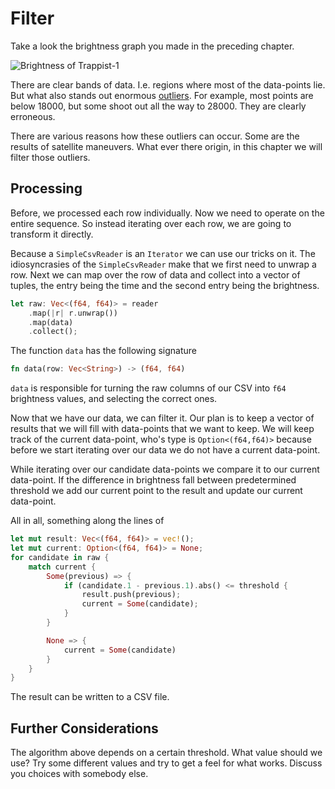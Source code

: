 # Filter
Take a look the brightness graph you made in the preceding chapter.

![Brightness of Trappist-1](image/brightness-nobackground.png)

There are clear bands of data. I.e. regions where most of the data-points lie.
But what also stands out enormous
[outliers](https://en.wikipedia.org/wiki/Outlier). For example, most points are
below 18000, but some shoot out all the way to 28000. They are clearly
erroneous.

There are various reasons how these outliers can occur. Some are the results of
satellite maneuvers. What ever there origin, in this chapter we will filter
those outliers. 

## Processing
Before, we processed each row individually. Now we need to operate on the entire
sequence. So instead iterating over each row, we are going to transform it
directly.

Because a `SimpleCsvReader` is an `Iterator` we can use our tricks on it. The
idiosyncrasies of the `SimpleCsvReader` make that we first need to unwrap a row.
Next we can map over the row of data and collect into a vector of tuples, the
entry being the time and the second entry being the brightness.

```rust
let raw: Vec<(f64, f64)> = reader
    .map(|r| r.unwrap())
    .map(data)
    .collect();
```

The function `data` has the following signature

```rust
fn data(row: Vec<String>) -> (f64, f64)
```

`data` is responsible for turning the raw columns of our CSV into `f64` brightness values,
and selecting the correct ones.

Now that we have our data, we can filter it. Our plan is to keep a vector of
results that we will fill with data-points that we want to keep. We will keep
track of the current data-point, who's type is `Option<(f64,f64)>` because
before we start iterating over our data we do not have a current data-point.

While iterating over our candidate data-points we compare it to our current
data-point. If the difference in brightness fall between predetermined threshold
we add our current point to the result and update our current data-point.

All in all, something along the lines of

```rust
let mut result: Vec<(f64, f64)> = vec!();
let mut current: Option<(f64, f64)> = None;
for candidate in raw {
    match current {
        Some(previous) => {
            if (candidate.1 - previous.1).abs() <= threshold {
                result.push(previous);
                current = Some(candidate);
            }
        }

        None => {
            current = Some(candidate)
        }
    }
}
```

The result can be written to a CSV file.

## Further Considerations
The algorithm above depends on a certain threshold. What value should we use?
Try some different values and try to get a feel for what works. Discuss you
choices with somebody else.
